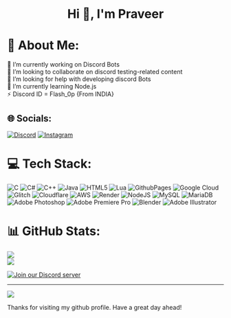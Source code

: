 <h1 align="center">Hi 👋, I'm Praveer</h1>

# 👻 About Me:
🔭 I’m currently working on Discord Bots<br>👯 I’m looking to collaborate on discord testing-related content<br>🤝 I’m looking for help with developing discord Bots<br>🌱 I’m currently learning Node.js<br>⚡ Discord ID = Flash_0p {From INDIA}


## 🌐 Socials:
[![Discord](https://img.shields.io/badge/Discord-%237289DA.svg?logo=discord&logoColor=white)](https://discord.gg/https://discord.gg/UqJCjyuV2P) [![Instagram](https://img.shields.io/badge/Instagram-%23E4405F.svg?logo=Instagram&logoColor=white)](https://instagram.com/praveer_shrivastava_) 

# 💻 Tech Stack:
![C](https://img.shields.io/badge/c-%2300599C.svg?style=flat&logo=c&logoColor=white) ![C#](https://img.shields.io/badge/c%23-%23239120.svg?style=flat&logo=csharp&logoColor=white) ![C++](https://img.shields.io/badge/c++-%2300599C.svg?style=flat&logo=c%2B%2B&logoColor=white) ![Java](https://img.shields.io/badge/java-%23ED8B00.svg?style=flat&logo=openjdk&logoColor=white) ![HTML5](https://img.shields.io/badge/html5-%23E34F26.svg?style=flat&logo=html5&logoColor=white) ![Lua](https://img.shields.io/badge/lua-%232C2D72.svg?style=flat&logo=lua&logoColor=white) ![GithubPages](https://img.shields.io/badge/github%20pages-121013?style=flat&logo=github&logoColor=white) ![Google Cloud](https://img.shields.io/badge/GoogleCloud-%234285F4.svg?style=flat&logo=google-cloud&logoColor=white) ![Glitch](https://img.shields.io/badge/glitch-%233333FF.svg?style=flat&logo=glitch&logoColor=white) ![Cloudflare](https://img.shields.io/badge/Cloudflare-F38020?style=flat&logo=Cloudflare&logoColor=white) ![AWS](https://img.shields.io/badge/AWS-%23FF9900.svg?style=flat&logo=amazon-aws&logoColor=white) ![Render](https://img.shields.io/badge/Render-%46E3B7.svg?style=flat&logo=render&logoColor=white) ![NodeJS](https://img.shields.io/badge/node.js-6DA55F?style=flat&logo=node.js&logoColor=white) ![MySQL](https://img.shields.io/badge/mysql-%2300000f.svg?style=flat&logo=mysql&logoColor=white) ![MariaDB](https://img.shields.io/badge/MariaDB-003545?style=flat&logo=mariadb&logoColor=white) ![Adobe Photoshop](https://img.shields.io/badge/adobe%20photoshop-%2331A8FF.svg?style=flat&logo=adobe%20photoshop&logoColor=white) ![Adobe Premiere Pro](https://img.shields.io/badge/Adobe%20Premiere%20Pro-9999FF.svg?style=flat&logo=Adobe%20Premiere%20Pro&logoColor=white) ![Blender](https://img.shields.io/badge/blender-%23F5792A.svg?style=flat&logo=blender&logoColor=white) ![Adobe Illustrator](https://img.shields.io/badge/adobe%20illustrator-%23FF9A00.svg?style=flat&logo=adobe%20illustrator&logoColor=white)
# 📊 GitHub Stats:
<!--
![](https://github-readme-stats.vercel.app/api?username=Flash-0p&theme=tokyonight&hide_border=false&include_all_commits=false&count_private=false)<br/>-->
![](https://github-readme-streak-stats.herokuapp.com/?user=Flash-0p&theme=tokyonight&hide_border=false)<br/>
![](https://github-readme-stats.vercel.app/api/top-langs/?username=Flash-0p&theme=tokyonight&hide_border=false&include_all_commits=false&count_private=false&layout=compact)

<!--
## 🏆 GitHub Trophies
![](https://github-profile-trophy.vercel.app/?username=Flash-0p&theme=tokyonight&no-frame=false&no-bg=true&margin-w=4)

### 🔝 Top Contributed Repo
![](https://github-contributor-stats.vercel.app/api?username=Flash-0p&limit=5&theme=tokyonight&combine_all_yearly_contributions=true)
-->
[![Join our Discord server](https://discordapp.com/api/guilds/878379225357369404/widget.png?style=banner2)](https://discord.gg/UqJCjyuV2P)

---
[![](https://visitcount.itsvg.in/api?id=Flash-0p&icon=7&color=0)](https://visitcount.itsvg.in)

Thanks for visiting my github profile. Have a great day ahead!

<!-- Proudly Code By Flash ) -->
